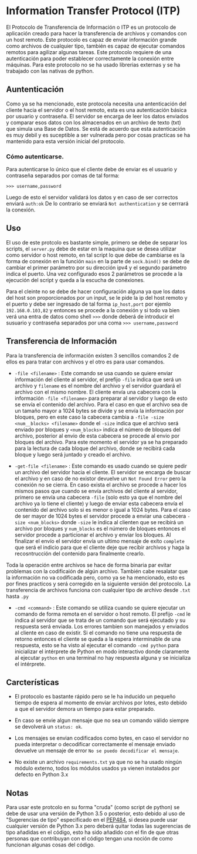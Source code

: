 # Information Transfer Protocol (ITP)
El Protocolo de Transferencia de Información o ITP es un protocolo de aplicación creado para hacer la transferencia de archivos y comandos con un host remoto. Este protocolo es capaz de enviar información grande como archivos de cualquier tipo, también es capaz de ejecutar comandos remotos para agilizar algunas tareas. Este protocolo requiere de una autenticación para poder establecer correctamente la conexión entre máquinas. Para este protocolo no se ha usado librerias externas y se ha trabajado con las nativas de python.

## Auntenticación
Como ya se ha mencionado, este protocola necesita una antenticación del cliente hacia el servidor o el host remoto, esta es una autenticación básica por usuario y contraseña. El servidor se encarga de leer los datos enviados y comparar esos datos con los almacenados en un archivo de texto (txt) que simula una Base de Datos. Se está de acuerdo que esta autenticación es muy debil y es suceptible a ser vulnerada pero por cosas practicas se ha mantenido para esta versión inicial del protocolo.

### Cómo autenticarse.
Para autenticarse lo único que el cliente debe de enviar es el usuario y contraseña separados por comas de tal forma:
```log
>>> username,password
```
Luego de esto el servidor validará los datos y en caso de ser correctos enviará `auth:ok` De lo contrario se enviará `Not authentication` y se cerrrará la conexión.

## Uso
El uso de este protcolo es bastante simple, primero se debe de separar los scripts, el `server.py` debe de estar en la maquina que se desea utilizar como servidor o host remoto, en tal script lo que debe de cambiarse es la forma de conexión en la función `main` en la parte de `sock.bind()` se debe de cambiar el primer parámetro por su dirección ipv4 y el segundo parámetro indica el puerto. Una vez configurado esos 2 parámetros se procede a la ejecución del script y queda a la escucha de conexiones.

Para el cleinte no se debe de hacer configuración alguna ya que los datos del host son proporcionados por un input, se le pide la ip del host remoto y el puerto y debe ser ingresado de tal forma `ip_host,port` por ejemlo `192.168.0.103,82` y entonces se procede a la conexión y si todo va bien verá una entra de datos como shell `>>>` donde deberá de introducir el susuario y contraseña separados por una coma `>>> username,password` 

## Transferencia de Información
Para la transferencia de información existen 3 sencillos comandos 2 de ellos es para tratar con archivos y el otro es para usar comandos.

- `-file <filename>` : Este comando se usa cuando se quiere enviar información del cliente al servidor, el prefijo `-file` indica que será un archivo y `filename` es el nombre del archivo y el servidor guardará el archivo con el mismo nombre. El cliente envía una cabecera con la información `-file <filename>`  para preparar al servidor y luego de esto se envía el contenido del archivo. Para el caso en que el archivo sea de un tamaño mayor a 1024 bytes se divide y se envía la información por bloques, pero en este caso la cabecera cambia a `-file -size <num__blocks> <filename>` donde el `-size` indica que el archivo será enviado por bloques y `<num_blocks>`  indica el número de bloques del archivo, posterior al envio de esta cabecera se procede al envio por bloques del archivo. Para este momento el servidor ya se ha preparado para la lectura de cada bloque del archivo, donde se recibirá cada bloque y luego será juntado y creado el archivo.

- `-get-file <filename>` : Este comando es usado cuando se quiere pedir un archivo del servidor hacia el cliente. El servidor se encarga de buscar el archivo y en caso de no existor devuelve un `Not Found Error` pero la conexión no se cierra. En caso exista el archivo se procede a hacer los mismos pasos que cuando se envía archivos del cliente al servidor, primero se envía una cabecera `-file` (solo esto ya que el nombre del archivo ya lo tiene el cliente) y luego de enviar esta cabecera envía el contenido del archivo solo si es menor o igual a 1024 bytes. Para el caso de ser mayor de 1024 bytes el servidor procede a enviar una cabecera `-size <num_blocks>` donde `-size` le indica al clienten que se recibirá un archivo por bloques y `num_blocks` es el número de bloques entonces el servidor procede a particionar el archivo y enviar los bloques. Al finalizar el envío el servidor envía un ultimo mensaje de exíto `complete` que será el indicio para que el cliente deje que recibir archivos y haga la recosntrucción del contenido para finalmente crearlo.

Toda la operación entre archivos se hace de forma binaria par evitar problemas con la codificaión de algún archivo. También cabe resalatar que la información no va codificada pero, como ya se ha mencionado, esto es por fines practicos y será corregido en la siguiente versión del protocolo. La transferencia de archivos funciona con cualquier tipo de archivo desde `.txt` hasta `.py`

- `-cmd <command>` :  Este comando se utiliza cuando se quiere ejecutar un comando de forma remota en el servidor o host remoto. El prefijo `-cmd` le indica al servidor que se trata de un comando que será ejecutado y su respuesta será enviada. Los errores tambien son manejados y enviados al cliente en caso de existir. Si el comando no tiene una respuesta de retorno entonces el cliente se queda a la espera interminable de una respuesta, esto se ha visto al ejecutar el comando `-cmd python` para inicializar el intérprete de Python en modo interactivo donde claramente al ejecutar `python` en una terminal no hay respuesta alguna y se inicializa el intérprete.

## Carcterísticas
- El protocolo es bastante rápido pero se le ha inducido un pequeño tiempo de espera al momento de enviar archivos por lotes, esto debido a que el servidor demora un tiempo para estar preparado.

- En caso se envie algun mensaje que no sea un comando válido siempre se devolverá un `status: ok`.

- Los mensajes se envian codificados como bytes, en caso el servidor no pueda interpretar o decodificar correctamente el mensaje enviado devuelve un mensaje de error `No se puedo decodificar el mensaje`.

- No existe un archivo `requirements.txt` ya que no se ha usado ningún módulo externo, todos los módulos usados ya vienen instalados por defecto en Python 3.x

## Notas
Para usar este protcolo en su forma "cruda" (como script de python) se debe de usar una versión de Python 3.5 o posterior, esto debido al uso de "Sugerencias de tipo" especificado en el  [PEP484](https://www.python.org/dev/peps/pep-0484/), si desea puede usar cualquier versión de Python 3.x pero deberá quitar todas las sugerencias de tipo añadidas en el código, esto ha sido añadido con el fin de que otras personas que contribuyan con el código tengan una noción de como funcionan algunas cosas del código.
